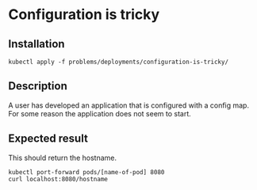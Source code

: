 # Configuration is tricky

## Installation
```
kubectl apply -f problems/deployments/configuration-is-tricky/ 
```
## Description

A user has developed an application that is configured with a config map. For some reason the application does not seem to start. 

## Expected result

This should return the hostname.

```
kubectl port-forward pods/[name-of-pod] 8080
curl localhost:8080/hostname
```
